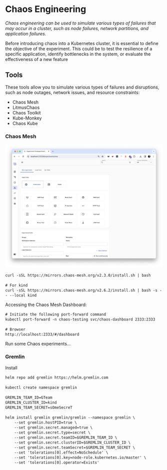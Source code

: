 # Chaos Engineering
_Chaos engineering can be used to simulate various types of failures that may occur in a cluster, such as node failures, network partitions, and application failures._

Before introducing chaos into a Kubernetes cluster, it is essential to define the objective of the experiment. This could be to test the resilience of a specific application, identify bottlenecks in the system, or evaluate the effectiveness of a new feature
 
## Tools
These tools allow you to simulate various types of failures and disruptions, such as node outages, network issues, and resource constraints:
* Chaos Mesh
* LitmusChaos
* Chaos Toolkit
* Kube-Monkey
* Chaos Kube

### Chaos Mesh
![chaos-mesh.png](chaos-mesh.png)

```
curl -sSL https://mirrors.chaos-mesh.org/v2.3.0/install.sh | bash

# For kind
curl -sSL https://mirrors.chaos-mesh.org/v2.6.2/install.sh | bash -s -- --local kind
```

Accessing the Chaos Mesh Dashboard:
```
# Initiate the following port-forward command
kubectl port-forward -n chaos-testing svc/chaos-dashboard 2333:2333

# Browser
http://localhost:2333/#/dashboard
```

Run some Chaos experiments...


### Gremlin

Install
```
helm repo add gremlin https://helm.gremlin.com

kubectl create namespace gremlin

GREMLIN_TEAM_ID=GTeam
GREMLIN_CLUSTER_ID=kind
GREMLIN_TEAM_SECRET=sOmeSecreT

helm install gremlin gremlin/gremlin --namespace gremlin \
    --set gremlin.hostPID=true \
    --set gremlin.secret.managed=true \
    --set gremlin.secret.type=secret \
    --set gremlin.secret.teamID=$GREMLIN_TEAM_ID \
    --set gremlin.secret.clusterID=$GREMLIN_CLUSTER_ID \
    --set gremlin.secret.teamSecret=$GREMLIN_TEAM_SECRET \
    --set 'tolerations[0].effect=NoSchedule' \
    --set 'tolerations[0].key=node-role.kubernetes.io/master' \
    --set 'tolerations[0].operator=Exists'
```
